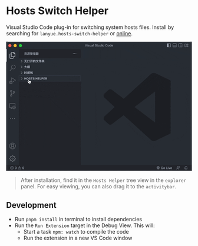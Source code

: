 # Hosts Switch Helper

Visual Studio Code plug-in for switching system hosts files.
Install by searching for `lanyue.hosts-switch-helper` or [online](https://marketplace.visualstudio.com/items?itemName=lanyue.hosts-switch-helper).

![Usage](screenshot.gif)

> After installation, find it in the `Hosts Helper` tree view in the `explorer` panel.
> For easy viewing, you can also drag it to the `activitybar`.

## Development

- Run `pnpm install` in terminal to install dependencies
- Run the `Run Extension` target in the Debug View. This will:
  - Start a task `npm: watch` to compile the code
  - Run the extension in a new VS Code window
